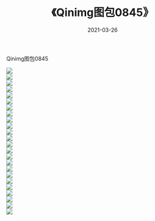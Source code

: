 ﻿---
layout: post
title:  《Qinimg图包0845》
date:   2021-03-26
img: http://imgx.orgx.ga/Qinimg图包/Qinimg图包0845/000.jpg
categories: [美女, 清纯, 唯美]
---

Qinimg图包0845

 ![](http://imgx.orgx.ga/Qinimg图包/Qinimg图包0845/001.jpg) <br>![](http://imgx.orgx.ga/Qinimg图包/Qinimg图包0845/002.jpg) <br>![](http://imgx.orgx.ga/Qinimg图包/Qinimg图包0845/003.jpg) <br>![](http://imgx.orgx.ga/Qinimg图包/Qinimg图包0845/004.jpg) <br>![](http://imgx.orgx.ga/Qinimg图包/Qinimg图包0845/005.jpg) <br>![](http://imgx.orgx.ga/Qinimg图包/Qinimg图包0845/006.jpg) <br>![](http://imgx.orgx.ga/Qinimg图包/Qinimg图包0845/007.jpg) <br>![](http://imgx.orgx.ga/Qinimg图包/Qinimg图包0845/008.jpg) <br>![](http://imgx.orgx.ga/Qinimg图包/Qinimg图包0845/009.jpg) <br>![](http://imgx.orgx.ga/Qinimg图包/Qinimg图包0845/010.jpg) <br>![](http://imgx.orgx.ga/Qinimg图包/Qinimg图包0845/011.jpg) <br>![](http://imgx.orgx.ga/Qinimg图包/Qinimg图包0845/012.jpg) <br>![](http://imgx.orgx.ga/Qinimg图包/Qinimg图包0845/013.jpg) <br>![](http://imgx.orgx.ga/Qinimg图包/Qinimg图包0845/014.jpg) <br>![](http://imgx.orgx.ga/Qinimg图包/Qinimg图包0845/015.jpg) <br>![](http://imgx.orgx.ga/Qinimg图包/Qinimg图包0845/016.jpg) <br>![](http://imgx.orgx.ga/Qinimg图包/Qinimg图包0845/017.jpg) <br>![](http://imgx.orgx.ga/Qinimg图包/Qinimg图包0845/018.jpg) <br>![](http://imgx.orgx.ga/Qinimg图包/Qinimg图包0845/019.jpg) <br>![](http://imgx.orgx.ga/Qinimg图包/Qinimg图包0845/020.jpg) <br>![](http://imgx.orgx.ga/Qinimg图包/Qinimg图包0845/021.jpg) <br>![](http://imgx.orgx.ga/Qinimg图包/Qinimg图包0845/022.jpg) <br>![](http://imgx.orgx.ga/Qinimg图包/Qinimg图包0845/023.jpg) <br>![](http://imgx.orgx.ga/Qinimg图包/Qinimg图包0845/024.jpg) <br>